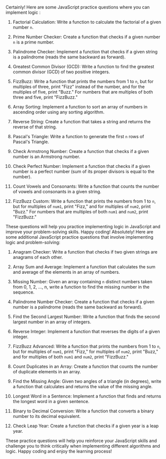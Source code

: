 Certainly! Here are some JavaScript practice questions where you can implement logic :

1. Factorial Calculation: Write a function to calculate the factorial of a given number `n`.

2. Prime Number Checker: Create a function that checks if a given number `n` is a prime number.

3. Palindrome Checker: Implement a function that checks if a given string is a palindrome (reads the same backward as forward).

4. Greatest Common Divisor (GCD): Write a function to find the greatest common divisor (GCD) of two positive integers.
5. FizzBuzz: Write a function that prints the numbers from 1 to `n`, but for multiples of three, print "Fizz" instead of the number, and for the multiples of five, print "Buzz." For numbers that are multiples of both three and five, print "FizzBuzz."
6. Array Sorting: Implement a function to sort an array of numbers in ascending order using any sorting algorithm.

7. Reverse String: Create a function that takes a string and returns the reverse of that string.
8. Pascal's Triangle: Write a function to generate the first `n` rows of Pascal's Triangle.

9. Check Armstrong Number: Create a function that checks if a given number is an Armstrong number.

10. Check Perfect Number: Implement a function that checks if a given number is a perfect number (sum of its proper divisors is equal to the number).
11. Count Vowels and Consonants: Write a function that counts the number of vowels and consonants in a given string.

12. FizzBuzz Custom: Write a function that prints the numbers from 1 to `n`, but for multiples of `num1`, print "Fizz," and for multiples of `num2`, print "Buzz." For numbers that are multiples of both `num1` and `num2`, print "FizzBuzz."

These questions will help you practice implementing logic in JavaScript and improve your problem-solving skills. Happy coding!
Absolutely! Here are some additional JavaScript practice questions that involve implementing logic and problem-solving:

1. Anagram Checker: Write a function that checks if two given strings are anagrams of each other.

2. Array Sum and Average: Implement a function that calculates the sum and average of the elements in an array of numbers.

3. Missing Number: Given an array containing `n` distinct numbers taken from 0, 1, 2, ..., n, write a function to find the missing number in the sequence.

4. Palindrome Number Checker: Create a function that checks if a given number is a palindrome (reads the same backward as forward).

5. Find the Second Largest Number: Write a function that finds the second largest number in an array of integers.

6. Reverse Integer: Implement a function that reverses the digits of a given integer.

7. FizzBuzz Advanced: Write a function that prints the numbers from 1 to `n`, but for multiples of `num1`, print "Fizz," for multiples of `num2`, print "Buzz," and for multiples of both `num1` and `num2`, print "FizzBuzz."

8. Count Duplicates in an Array: Create a function that counts the number of duplicate elements in an array.

9. Find the Missing Angle: Given two angles of a triangle (in degrees), write a function that calculates and returns the value of the missing angle.

10. Longest Word in a Sentence: Implement a function that finds and returns the longest word in a given sentence.

11. Binary to Decimal Conversion: Write a function that converts a binary number to its decimal equivalent.

12. Check Leap Year: Create a function that checks if a given year is a leap year.

These practice questions will help you reinforce your JavaScript skills and challenge you to think critically when implementing different algorithms and logic. Happy coding and enjoy the learning process!